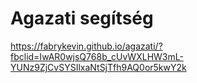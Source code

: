 # Agazati segítség
https://fabrykevin.github.io/agazati/?fbclid=IwAR0wjsQ768b_cUvWXLHW3mL-YUNz9ZjCvSYSIlxaNtSjTfh9AQ0or5kwY2k

